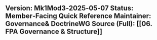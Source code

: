 **Version:** Mk1Mod3‑2025‑05‑07
**Status:** Member‑Facing Quick Reference
**Maintainer:** Governance& DoctrineWG
**Source (Full):** [[06. FPA Governance & Structure]]  
---